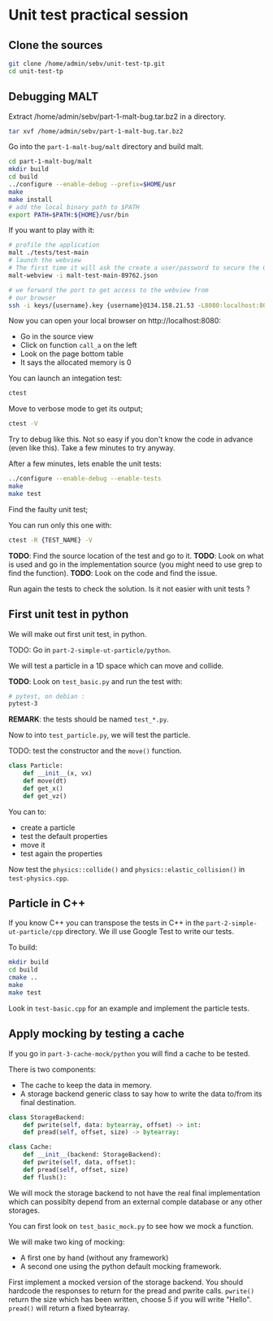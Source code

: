 Unit test practical session
===========================

Clone the sources
-----------------

```sh
git clone /home/admin/sebv/unit-test-tp.git
cd unit-test-tp
```

Debugging MALT
--------------

Extract /home/admin/sebv/part-1-malt-bug.tar.bz2 in a directory.
```sh
tar xvf /home/admin/sebv/part-1-malt-bug.tar.bz2
```

Go into the `part-1-malt-bug/malt` directory and build malt.

```sh
cd part-1-malt-bug/malt
mkdir build
cd build
../configure --enable-debug --prefix=$HOME/usr
make
make install
# add the local binary path to $PATH
export PATH=$PATH:${HOME}/usr/bin
```

If you want to play with it:

```sh
# profile the application
malt ./tests/test-main
# launch the webview
# The first time it will ask the create a user/password to secure the GUI
malt-webview -i malt-test-main-89762.json
```

```sh
# we forward the port to get access to the webview from
# our browser
ssh -i keys/{username}.key {username}@134.158.21.53 -L8080:localhost:8080
```

Now you can open your local browser on http://localhost:8080:
 - Go in the source view
 - Click on function `call_a` on the left
 - Look on the page bottom table
 - It says the allocated memory is 0

You can launch an integation test:

```sh
ctest
```

Move to verbose mode to get its output;

```sh
ctest -V
```

Try to debug like this. Not so easy if you don't know the code in advance (even like this). 
Take a few minutes to try anyway.

After a few minutes, lets enable the unit tests:

```sh
../configure --enable-debug --enable-tests
make
make test
```

Find the faulty unit test;

You can run only this one with:

```sh
ctest -R {TEST_NAME} -V
```

**TODO**: Find the source location of the test and go to it.
**TODO**: Look on what is used and go in the implementation source (you might need to use grep to find the function).
**TODO**: Look on the code and find the issue.

Run again the tests to check the solution.
Is it not easier with unit tests ?

First unit test in python
-------------------------

We will make out first unit test, in python.

TODO: Go in `part-2-simple-ut-particle/python`.

We will test a particle in a 1D space which can move and collide.

**TODO**: Look on `test_basic.py` and run the test with:

```sh
# pytest, on debian :
pytest-3
```

**REMARK**: the tests should be named `test_*.py`.

Now to into `test_particle.py`, we will test the particle.

TODO: test the constructor and the `move()` function.

```python
class Particle:
	def __init__(x, vx)
	def move(dt)
	def get_x()
	def get_vz()
```

You can to:
 - create a particle
 - test the default properties
 - move it
 - test again the properties

Now test the `physics::collide()` and `physics::elastic_collision()` in `test-physics.cpp`.

Particle in C++
---------------

If you know C++ you can transpose the tests in C++ in the `part-2-simple-ut-particle/cpp` directory. We ill use Google Test to
write our tests.

To build:

```sh
mkdir build
cd build
cmake ..
make
make test
```

Look in `test-basic.cpp` for an example and implement the particle tests.

Apply mocking by testing a cache
--------------------------------

If you go in `part-3-cache-mock/python` you will find a cache to be tested.

There is two components:
 - The cache to keep the data in memory.
 - A storage backend generic class to say how to write the data to/from its final destination.

```python
class StorageBackend:
	def pwrite(self, data: bytearray, offset) -> int:
	def pread(self, offset, size) -> bytearray:

class Cache:
	def __init__(backend: StorageBackend):
	def pwrite(self, data, offset):
	def pread(self, offset, size)
	def flush():
```

We will mock the storage backend to not have the real final implementation
which can possiblty depend from an external comple database or
any other storages.

You can first look on `test_basic_mock.py` to see how we mock a function.

We will make two king of mocking:
 - A first one by hand (without any framework)
 - A second one using the python default mocking framework.

First implement a mocked version of the storage backend. You should
hardcode the responses to return for the pread and pwrite calls.
`pwrite()` return the size which has been written, choose 5 if you will write "Hello". `pread()` will return a fixed bytearray.

